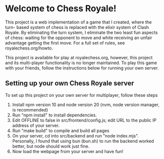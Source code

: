 <h1>Welcome to Chess Royale!</h1>

<p>
  This project is a web implementation of a game that I created, where the turn-
  based system of chess is replaced with the elixir system of Clash Royale. By
  eliminating the turn system, I eliminate the two least fun aspects of chess: 
  waiting for the opponent to move and white receiving an unfair advantage
  getting the first move. For a full set of rules, see royalechess.org/howto.
</p>
<p>
  This project is available for play at royalechess.org, however, this project
  and its multi-player functionality is no longer maintained. To play this game
  with your friends, follow the instructions below for running your own server.
</p>

<h2>Setting up your own Chess Royale server</h2>
<p>To set up this project on your own server for multiplayer, follow these steps</p>
<ol>
  <li>
    Install npm version 10 and node version 20 (nvm, node version manager, 
    is recommended)
  </li>
  <li>
    Run "npm install" to install dependencies.
  </li>
  <li>
    Edit OFFLINE to false in src/frontend/config.js; edit URL to the public IP
    address of your server.
  </li>
  <li>
    Run "make build" to compile and build all pages
  </li>
  <li>
    On your server, cd into src/backend and run "node index.mjs". Personally,
    I found that using bun (bun.sh) to run the backend worked better, but
    node should work just fine.
  </li>
  <li>
    Now load the webpage from your server and have fun!
  </li>
</ol>

